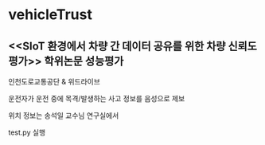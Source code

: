 # vehicleTrust
## <<SIoT 환경에서 차량 간 데이터 공유를 위한 차량 신뢰도 평가>> 학위논문 성능평가

인천도로교통공단 & 위드라이브


운전자가 운전 중에 목격/발생하는 사고 정보를 음성으로 제보


위치 정보는 송석일 교수님 연구실에서 


test.py 실행

